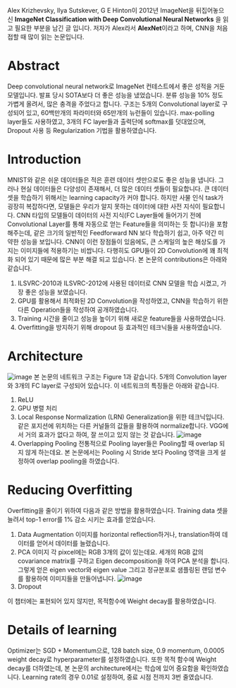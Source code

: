 Alex Krizhevsky, Ilya  Sutskever, G E Hinton이 2012년 ImageNet을 뒤집어놓으신 **ImageNet Classification with Deep Convolutional Neural Networks** 을 읽고 필요한 부분을 남긴 글 입니다. 저자가 Alex라서 **AlexNet**이라고 하며, CNN을 처음 접할 때 많이 읽는 논문입니다.

# Abstract
Deep convolutional neural network로 ImageNet 컨테스트에서 좋은 성적을 거둔 모델입니다. 발표 당시 SOTA보다 더 좋은 성능을 냈었습니다. 분류 성능을 10% 정도 가볍게 올려서, 많은 충격을 주었다고 합니다.
구조는 5개의 Convolutional layer로 구성되어 있고, 60백만개의 파라미터와 65만개의 뉴런들이 있습니다. max-polling layer들도 사용하였고, 3개의 FC layer들과 출력단에 softmax를 덧대었으며, Dropout 사용 등 Regularization 기법을 활용하였습니다.

# Introduction
MNIST와 같은 쉬운 데이터들은 적은 훈련 데이터 셋만으로도 좋은 성능을 냅니다. 그러나 현실 데이터들은 다양성이 존재해서, 더 많은 데이터 셋들이 필요합니다.
큰 데이터 셋을 학습하기 위해서는 learning capacity가 커야 합니다. 하지만 사물 인식 task가 굉장히 복잡하다면, 모델들은 우리가 알지 못하는 데이터에 대한 사전 지식이 필요합니다. CNN 타입의 모델들이 데이터의 사전 지식(FC Layer들에 들어가기 전에 Convolutional Layer를 통해 자동으로 얻는 Feature들을 의미하는 듯 합니다)을 포함해주는데, 같은 크기의 일반적인 Feedforward NN 보다 학습하기 쉽고, 아주 약간 미약한 성능을 보입니다.
CNN이 이런 장점들이 있음에도, 큰 스케일의 높은 해상도를 가지는 이미지들에 적용하기는 비쌉니다. 다행히도 GPU들이 2D Convolution에 꽤 최적화 되어 있기 때문에 많은 부분 해결 되고 있습니다.
본 논문의 contributions은 아래와 같습니다.
1. ILSVRC-2010과 ILSVRC-2012에 사용된 데이터로 CNN 모델을 학습 시켰고, 가장 좋은 성능을 보였습니다.
2. GPU를 활용해서 최적화된 2D Convolution을 작성하였고, CNN을 학습하기 위한 다른 Operation들을 작성하여 공개하였습니다.
3. Training 시간을 줄이고 성능을 높이기 위해 새로운 feature들을 사용하였습니다.
4. Overfitting을 방지하기 위해 dropout 등 효과적인 테크닉들을 사용하였습니다.


# Architecture
![image](https://user-images.githubusercontent.com/11609881/113373871-c68e4980-93a6-11eb-9152-7cb5984df86d.png)
본 논문의 네트워크 구조는 Figure 1과 같습니다. 5개의 Convolution layer와 3개의 FC layer로 구성되어 있습니다. 이 네트워크의 특징들은 아래와 같습니다.

1. ReLU
2. GPU 병렬 처리 
3. Local Response Normalization (LRN)
Generalization을 위한 테크닉입니다. 같은 포지션에 위치하는 다른 커널들의 값들을 활용하여 normalize합니다. VGG에서 거의 효과가 없다고 하여, 잘 쓰이고 있지 않는 것 같습니다.
![image](https://user-images.githubusercontent.com/11609881/113378006-dc087100-93b0-11eb-861b-3d058a0aaa69.png)
4. Overlapping Pooling
전통적으로 Pooling layer들은 Pooling할 때 overlap 되지 않게 하는데요. 본 논문에서는 Pooling 시 Stride 보다 Pooling 영역을 크게 설정하여 overlap pooling을 하였습니다.

# Reducing Overfitting
Overfitting을 줄이기 위하여  다음과 같은 방법을 활용하였습니다. Training data 셋을 늘려서 top-1 error를 1% 감소 시키는 효과를 얻었습니다.

1. Data Augmentation
이미지를 horizontal reflection하거나, translation하여 데이터를 얻어서 데이터를 늘렸습니다.
2. PCA
이미지 각 pixcel에는 RGB 3개의 값이 있는데요. 세개의 RGB 값의 covariance matrix를 구하고 Eigen decomposition을 하여 PCA 분석을 합니다. 그렇게 얻은 eigen vector와 eigen value 그리고 정규분포로 샘플링된 랜덤 변수를 활용하여 이미지들을 만들어냅니다.
![image](https://user-images.githubusercontent.com/11609881/113400858-72eb2280-93dd-11eb-82d2-339c168ae76b.png)
3. Dropout

이 챕터에는 표현되어 있지 않지만, 목적함수에 Weight decay를 활용하였습니다.

# Details of learning
Optimizer는 SGD + Momentum으로, 128 batch size, 0.9 momentum, 0.0005 weight decay로 hyperparameter를 설정하였습니다. 또한 목적 함수에 Weight decay를 더하였는데, 본 논문의 architecture에서는 학습에 있어 중요함을 확인하였습니다. Learning rate의 경우 0.01로 설정하여, 중료 시점 전까지 3번 줄였습니다.
<!--stackedit_data:
eyJoaXN0b3J5IjpbLTE4Mjc0NDA0MjYsMTkyOTM5ODcxNywxNz
Q5NjgyMzIxLDExMjYxNzM5NjksMTY5OTU5Njc0NCwxMTg2MTc5
ODE1LC02NDM3ODI4MjIsLTE3MTc4MDk3MzMsMjA3NjY1MjI3NC
wtMTIxMjU5NjcyOCwtMjAyODEyODQ2NCwxNzYzMDI4NDEyXX0=

-->
